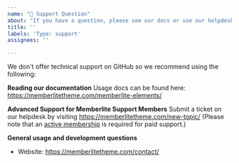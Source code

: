 ```yaml
---
name: "💬 Support Question"
about: "If you have a question, please see our docs or use our helpdesk."
title: ''
labels: 'Type: support'
assignees: ''

---
```


We don't offer technical support on GitHub so we recommend using the following:

**Reading our documentation**
Usage docs can be found here: https://memberlitetheme.com/memberlite-elements/

**Advanced Support for Memberlite Support Members**
Submit a ticket on our helpdesk by visiting https://memberlitetheme.com/new-topic/ (Please note that an [active membership](https://memberlitetheme.com/pricing) is required for paid support.)

**General usage and development questions**
- Website: https://memberlitetheme.com/contact/
